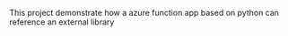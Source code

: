 This project demonstrate how a azure function app based on python can reference an external library 